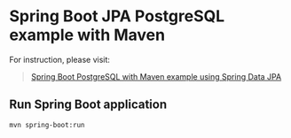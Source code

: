 # Spring Boot JPA PostgreSQL example with Maven

For instruction, please visit:
> [Spring Boot PostgreSQL with Maven example using Spring Data JPA](https://www.bezkoder.com/spring-boot-postgresql-example/)

## Run Spring Boot application
```
mvn spring-boot:run
```

